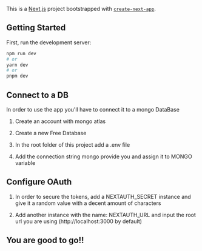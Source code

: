 This is a [Next.js](https://nextjs.org/) project bootstrapped with [`create-next-app`](https://github.com/vercel/next.js/tree/canary/packages/create-next-app).

## Getting Started

First, run the development server:

```bash
npm run dev
# or
yarn dev
# or
pnpm dev
```
## Connect to a DB 

In order to use the app you'll have to connect it to a mongo DataBase

1. Create an account with mongo atlas

2. Create a new Free Database

3. In the root folder of this project add a .env file

4. Add the connection string mongo provide you and assign it to MONGO variable

## Configure OAuth

1. In order to secure the tokens, add a NEXTAUTH_SECRET instance and give it a random value with a decent amount of characters

2. Add another instance with the name: NEXTAUTH_URL and input the root url you are using (http://localhost:3000 by default) 

## You are good to go!!